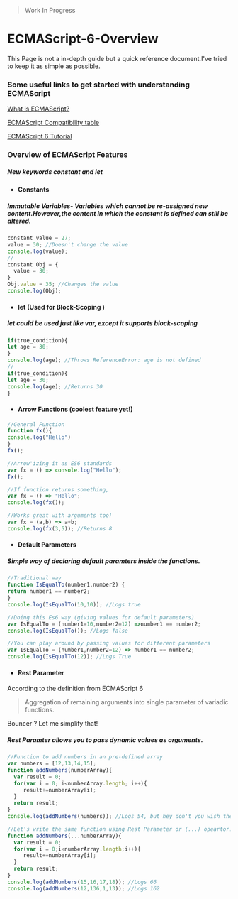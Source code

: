 > Work In Progress

# ECMAScript-6-Overview
This Page is not a in-depth guide but a quick reference document.I've tried to keep it as simple as possible.
### Some useful links to get started with understanding ECMAScript
[What is ECMAScript?](https://www.eventedmind.com/classes/es2015-ee192682/what-is-ecmascript-30df1288)

[ECMAScript Compatibility table](https://kangax.github.io/compat-table/es6/)

[ECMAScript 6 Tutorial](http://ccoenraets.github.io/es6-tutorial/)
### Overview of ECMAScript Features
#####  *New keywords constant and let*
- #### **Constants**
##### Immutable Variables- Variables which cannot be re-assigned new content.However,the content in which the constant is defined can still be altered.
```javascript
constant value = 27;
value = 30; //Doesn't change the value
console.log(value);
//
constant Obj = {
  value = 30;
}
Obj.value = 35; //Changes the value
console.log(Obj);
```
- #### **let** (Used for Block-Scoping )
##### let could be used just like var, except it supports block-scoping
```javascript
if(true_condition){
let age = 30;
}
console.log(age); //Throws ReferenceError: age is not defined
//
if(true_condition){
let age = 30;
console.log(age); //Returns 30
}
```
- #### **Arrow Functions** (coolest feature yet!)
```javascript
//General Function
function fx(){
console.log("Hello")
}
fx();

//Arrow'izing it as ES6 standards
var fx = () => console.log("Hello");
fx();

//If function returns something,
var fx = () => "Hello";
console.log(fx());

//Works great with arguments too!
var fx = (a,b) => a+b;
console.log(fx(3,5)); //Returns 8
```
- #### **Default Parameters**
##### Simple way of declaring default paramters inside the functions.
```javascript
//Traditional way
function IsEqualTo(number1,number2) {
return number1 == number2;
}
console.log(IsEqualTo(10,10)); //Logs true

//Doing this Es6 way (giving values for default parameters)
var IsEqualTo = (number1=10,number2=12) =>number1 == number2;
console.log(IsEqualTo()); //Logs false

//You can play around by passing values for different parameters
var IsEqualTo = (number1,number2=12) => number1 == number2;
console.log(IsEqualTo(12)); //Logs True
```

- #### **Rest Parameter**
According to the definition from  ECMAScript 6 
>Aggregation of remaining arguments into single parameter of variadic functions.

Bouncer ? Let me simplify that!
##### Rest Paramter allows you to pass dynamic values as arguments.

```javascript
//Function to add numbers in an pre-defined array
var numbers = [12,13,14,15];
function addNumbers(numberArray){
  var result = 0;
  for(var i = 0; i<numberArray.length; i++){
     result+=numberArray[i];
  }
  return result;
}
console.log(addNumbers(numbers)); //Logs 54, but hey don't you wish there was a easier way to pass dynamic values as arguments instead of the predefined array ? With ES6,you can!

//Let's write the same function using Rest Parameter or (...) opeartor! (Yes,three dots!)
function addNumbers(...numberArray){
  var result = 0;
  for(var i = 0;i<numberArray.length;i++){
     result+=numberArray[i];
  }
  return result;
}
console.log(addNumbers(15,16,17,18)); //Logs 66
console.log(addNumbers(12,136,1,13)); //Logs 162 
```
